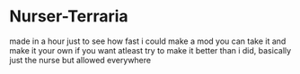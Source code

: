 # Nurser-Terraria
made in a hour just to see how fast i could make a mod you can take it and make it your own if you want atleast try to make it better than i did, basically just the nurse but allowed everywhere
